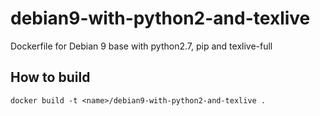 # debian9-with-python2-and-texlive
Dockerfile for Debian 9 base with python2.7, pip and texlive-full

## How to build

```
docker build -t <name>/debian9-with-python2-and-texlive .
```
